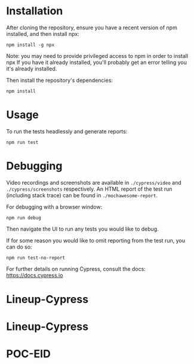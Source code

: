 # Installation
After cloning the repository, ensure you have a recent version of npm installed, and then install npx:

`npm install -g npx`



Note: you may need to provide privileged access to npm in order to install npx If you have it already installed, you'll probably get an error telling you it's already installed.

Then install the repository's dependencies:

`npm install`

# Usage
To run the tests headlessly and generate reports:

`npm run test`

# Debugging
Video recordings and screenshots are available in `./cypress/video` and `./cypress/screenshots` respectively. An HTML report of the test run (including stack trace) can be found in `./mochawesome-report`.

For debugging with a browser window:

`npm run debug`

Then navigate the UI to run any tests you would like to debug.

If for some reason you would like to omit reporting from the test run, you can do so:

`npm run test-no-report`


For further details on running Cypress, consult the docs: https://docs.cypress.io
# Lineup-Cypress
# Lineup-Cypress
# POC-EID
